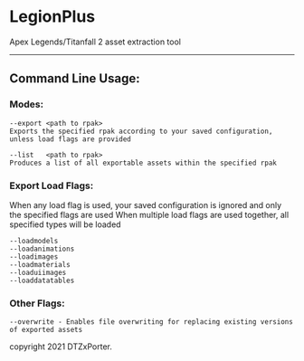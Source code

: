# LegionPlus

Apex Legends/Titanfall 2 asset extraction tool

---

## Command Line Usage:

### Modes:
```
--export <path to rpak>
Exports the specified rpak according to your saved configuration, unless load flags are provided

--list   <path to rpak>
Produces a list of all exportable assets within the specified rpak
```

### Export Load Flags:
When any load flag is used, your saved configuration is ignored and only the specified flags are used
When multiple load flags are used together, all specified types will be loaded

```
--loadmodels
--loadanimations
--loadimages
--loadmaterials
--loaduiimages
--loaddatatables
```

### Other Flags:

```
--overwrite - Enables file overwriting for replacing existing versions of exported assets
```


copyright 2021 DTZxPorter.